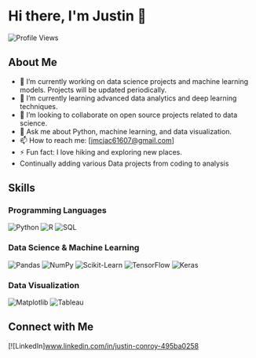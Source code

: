 # Hi there, I'm Justin 👋

![Profile Views](https://komarev.com/ghpvc/?username=JustinMC-data&color=blue)

## About Me

- 🔭 I’m currently working on data science projects and machine learning models.  Projects will be updated periodically.
- 🌱 I’m currently learning advanced data analytics and deep learning techniques.
- 👯 I’m looking to collaborate on open source projects related to data science.
- 💬 Ask me about Python, machine learning, and data visualization.
- 📫 How to reach me: [jmcjac61607@gmail.com]
- ⚡ Fun fact: I love hiking and exploring new places.
- Continually adding various Data projects from coding to analysis

## Skills

### Programming Languages
![Python](https://img.shields.io/badge/Python-3776AB?style=for-the-badge&logo=python&logoColor=white)
![R](https://img.shields.io/badge/R-276DC3?style=for-the-badge&logo=r&logoColor=white)
![SQL](https://img.shields.io/badge/SQL-4479A1?style=for-the-badge&logo=postgresql&logoColor=white)

### Data Science & Machine Learning
![Pandas](https://img.shields.io/badge/Pandas-150458?style=for-the-badge&logo=pandas&logoColor=white)
![NumPy](https://img.shields.io/badge/NumPy-013243?style=for-the-badge&logo=numpy&logoColor=white)
![Scikit-Learn](https://img.shields.io/badge/Scikit--Learn-F7931E?style=for-the-badge&logo=scikit-learn&logoColor=white)
![TensorFlow](https://img.shields.io/badge/TensorFlow-FF6F00?style=for-the-badge&logo=tensorflow&logoColor=white)
![Keras](https://img.shields.io/badge/Keras-D00000?style=for-the-badge&logo=keras&logoColor=white)

### Data Visualization
![Matplotlib](https://img.shields.io/badge/Matplotlib-3776AB?style=for-the-badge&logo=matplotlib&logoColor=white)
![Tableau](https://img.shields.io/badge/Tableau-E97627?style=for-the-badge&logo=tableau&logoColor=white)


## Connect with Me

[![LinkedIn]www.linkedin.com/in/justin-conroy-495ba0258
